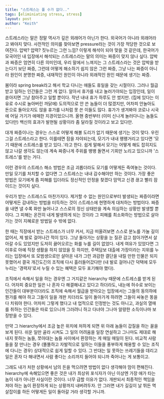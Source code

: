 ```yaml
---
title: "스트레스는 풀 수가 없다.."
tags: [eliminiating stress, stress]
layout: post
author: "Keith"
---
```


스트레스라는 말은 정말 역사가 깊은 외래어가 아닌가 한다. 외국어가 아니라 외래어라고 봐야지 맞다. 사전적인 의미를 찾아보면 pressure라는 것이 가장 적당한 것으로 보여진다. 압박? 압력? 짓누르는 그런 느낌? 이렇게 해석이 되야 맞을 것 같은데, 한국어가 모국어인 내 입장에서 해석되는 스트레스라는 말의 의미는 짜증이 맞지 않나 싶다. 압박과 짜증은 엄연히 다른 의미인데, 우리 말에서 느껴지는 그 스트레스라는 것은 압박을 받는다기 보단 짜증, 그런데 어떻게 해소하기 쉽지 않은 그런 짜증, 그냥 나는 짜증이 아니라 원인이 분명한 짜증, 내재적인 원인이 아니라 외래적인 원인 때문에 생기는 짜증.

봄이라 spring break라고 해서 학교 다니는 애들도 휴일을 갖는 시절이다. 그러나 월급받고 일하는 인간들은 그런 게 없다. 알아서 휴가를 내고 놀러가야되는 입장인데, 일이 쏟아지면 그냥 참아주고 일할 뿐이다. 작년 내내 휴가 하루도 안 썼지만. (집에 있다는 이유로 수시로 놀아버린 까닭에) 도의적으로 안 쓴 놈들이 더 많겠지만, 어차피 안놀아도 돈으로 돌아오지도 않을 휴가를 나처럼 못 쓴 이들도 많다. 휴가가 생겨봐야 코로나 시국에 어딜 가기가 애매한 지경이었으니까. 올핸 중반부터 (이미 신나게 놀러다니는 놈들도 있다만) 백신의 효과가 발현될 상황이라 좀 달라질 것이라고 보고 있다만.

대개 짜증이나는 경우는 스스로 어떻게 해볼 도리가 없기 때문에 생기는 것이 맞다. 우린 그걸 스트레스라고 한다. 이를테면 잠을 자야되는데, 모기가 내내 왱왱거리고 있다면 '모기 때문에 스트레스를 받고 있다..'라고 한다. 쉽게 말해서 모기는 어떻게 해도 잡히지도 않고 나갈 생각도 않는데 계속 짜증나게 주위를 뱅뱅 돌면서 기회만 노리고 있으니까 '스트레스'를 받는 거다. 

이런 경우의 스트레스 해소 방법은 조금 괴롭더라도 모기를 어떻게든 죽여놓는 것이다. 만일 모기를 처치할 수 없다면 그 스트레스는 내내 감수해야만 하는 것이다. 가장 좋은 방법은 모기에게 좀 피해를 입더라도 정신적인 안정을 찾겠다 맘먹고 신경 끊고 빨리 잠이드는 것이지 싶다. 

우리가 받는 스트레스도 마찬가지다. 제거할 수 없는 원인으로부터 발생되는 짜증이라면 어떻게든 감내하는 방법을 터득하는 것이 스트레스에 현명하게 대처하는 방법이다. 짜증을 내면 낼 수록 화만 늘어나고 스스로의 정신 상태만을 계속 의심하는 상황만 발생할 뿐이다. 그 피해는 온전히 내게 발생하게 되는 것이라 그 피해를 최소화하는 방법으로 살아가는 것이 지혜로운 방법일 수 밖에 없다. 

한 때는 직장에서 받는 스트레스가 너무 커서, 지금 떠올려보면 스스로 분노를 가눌 길이 없어서, 제 발로 걸어나간 적이 있다. 그냥 돌아가는 상황을 눈 질끈 감고 참아가면서 살아갈 수도 있었지만 도저히 끓어오르는 화를 누를 길이 없었다. 내게 여유가 있었다면 그 이후로 아예 직장 생활을 하지 않았을 듯 하지만, 주택담보 대출에 가장이라는 지위를 누리는 입장에서 또 모범생으로만 살아온 내가 그런 과감한 결단을 내릴 만한 인물은 되지 못했어서 결국 개긴도긴의 조직에 다시 흘러들어갔다만 (내 발로 걸어나간 덕택에 모두 누리는 '경력자'로서 누릴 수 있는 혜택은 모두 포기해야 했다).

조직에서 속해서 일을 하는 경우엔 그 거지같은 hierarchy 때문에 스트레스를 받게 된다. 어차피 중요한 일은 나 혼자 다 해결해내고 있다고 하더라도, 내눈에 허수로 보이는 인간들이 대부분이더라도 조직에 속해서 월급을 받아오는 입장에서는 그들의 동의하에 뭔가를 해야 하고 그들이 일을 개판 치더라도 일이 돌아가게 하려면 그들이 싸놓은 똥을 다 치워야 한다. 어차피 그렇게 했다고 내 업적으로 인정받는 것도 아니고, 과실의 열매를 취하는 인간들은 따로 있으니까 그러려니 하고 다녀야 그나마 알량한 소득이나마 보장받을 수 있다.

만약 그 hierarchy에서 조금 높은 위치에 처하게 되면 위 아래 놈들이 갑질을 하는 꼴을 보게 된다. 쉬운 일만 골라 시켜도 그 일의 어려움을 일장 연설하고 그나마도 제대로 해내지 못하는 놈들, 쪼아대는 놈들 사이에서 환장하는 게 매일 매일이 된다. 비교적 사람들을 잘 만나는 경우 (똘똘하고 자발적으로 일하는 이들을 풍부하게 채용할 수 있는 조직에 다니는 경우) 상대적으로 쉽게 일할 수 있다. 그 반대는 일 못하는 쓰레기들을 데리고 일은 혼자 다 해내면서 사람 좋다는 소리까지 들어야 되니까 죽어나는 게 보통이고.

그래도 내가 처한 상황에서 남의 돈을 먹으려면 방법이 없다 생각해야 맘이 편해진다. hierarchy에 속해있으면 좋은 것은 내가 최상위 포식자가 아닌 이상엔 가장 애가 타는 놈이 내가 아니란 사실이란 것이다. 너무 급할 이유가 없다. 개판되서 최종적인 책임을 져야 하는 놈이 환장하게 되는 상황까지 내버려두자. 안 그러면 내가 길길이 날 뛰든 멱살잡이를 하든 어떻게든 일이 돌아갈 거라 생각할 거니까. 